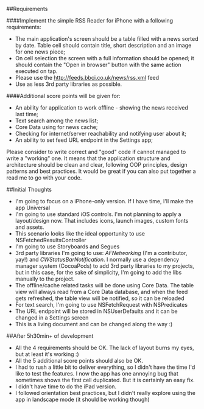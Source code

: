 ##Requirements

####Implement the simple RSS Reader for iPhone with a following requirements:
* The main application's screen should be a table filled with a news sorted by date. Table cell should contain title, short description and an image for one news piece;
* On cell selection the screen with a full information should be opened; it should contain the "Open in browser" button with the same action executed on tap.
* Please use the http://feeds.bbci.co.uk/news/rss.xml feed
* Use as less 3rd party libraries as possible. 

####Additional score points will be given for:
* An ability for application to work offline - showing the news received last time;
* Text search among the news list;
* Core Data using for news cache;
* Checking for internet/server reachability and notifying user about it;
* An ability to set feed URL endpoint in the Settings app;

Please consider to write correct and "good" code if cannot managed to write a "working" one. It means that the application structure and architecture should be clean and clear, following OOP principles, design patterns and best practices. It would be great if you can also put together a read me to go with your code. 

##Initial Thoughts
* I'm going to focus on a iPhone-only version. If I have time, I'll make the app Universal
* I'm going to use standard iOS controls. I'm not planning to apply a layout/design now. That includes icons, launch images, custom fonts and assets.
* This scenario looks like the ideal opportunity to use NSFetchedResultsController
* I'm going to use Storyboards and Segues
* 3rd party libraries I'm going to use: *AFNetworking* (I'm a contributor, yay!) and *CWStatusBarNotification*. I normally use a dependency manager system (CocoaPods) to add 3rd party libraries to my projects, but in this case, for the sake of simplicity, I'm going to add the libs manually to the project.
* The offline/cache related tasks will be done using Core Data. The table view will always read from a Core Data database, and when the feed gets refreshed, the table view will be notified, so it can be reloaded
* For text search, I'm going to use NSFetchRequest with NSPredicates
* The URL endpoint will be stored in NSUserDefaults and it can be changed in a Settings screen
* This is a living document and can be changed along the way :)

##After 5h30min+ of development

* All the 4 requirements should be OK. The lack of layout burns my eyes, but at least it's working :)
* All the 5 additional score points should also be OK.
* I had to rush a little bit to deliver everything, so I didn't have the time I'd like to test the features. I now the app has one annoying bug that sometimes shows the first cell duplicated. But it is certainly an easy fix.
* I didn't have time to do the iPad version.
* I followed orientation best practices, but I didn't really explore using the app in landscape mode (it should be working though)
